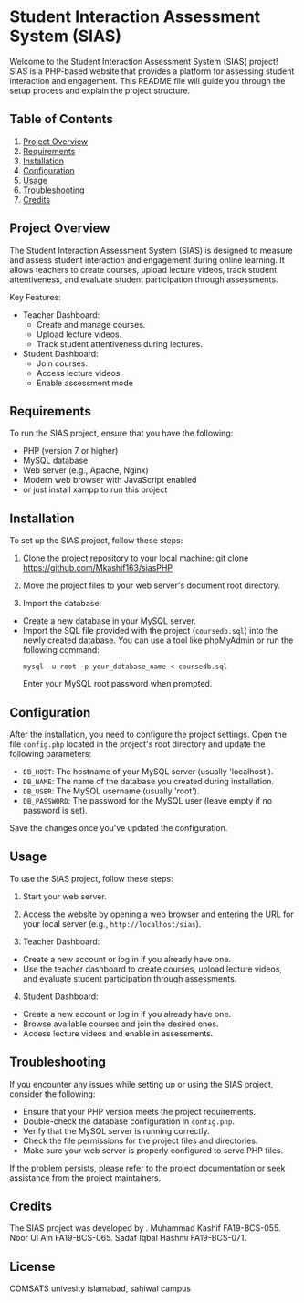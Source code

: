 # Student Interaction Assessment System (SIAS)

Welcome to the Student Interaction Assessment System (SIAS) project! SIAS is a PHP-based website that provides a platform for assessing student interaction and engagement. This README file will guide you through the setup process and explain the project structure.

## Table of Contents
1. [Project Overview](#project-overview)
2. [Requirements](#requirements)
3. [Installation](#installation)
4. [Configuration](#configuration)
5. [Usage](#usage)
6. [Troubleshooting](#troubleshooting)
7. [Credits](#credits)

## Project Overview
The Student Interaction Assessment System (SIAS) is designed to measure and assess student interaction and engagement during online learning. It allows teachers to create courses, upload lecture videos, track student attentiveness, and evaluate student participation through assessments.

Key Features:
- Teacher Dashboard:
  - Create and manage courses.
  - Upload lecture videos.
  - Track student attentiveness during lectures.
- Student Dashboard:
  - Join courses.
  - Access lecture videos.
  - Enable assessment mode
## Requirements
To run the SIAS project, ensure that you have the following:

- PHP (version 7 or higher)
- MySQL database
- Web server (e.g., Apache, Nginx)
- Modern web browser with JavaScript enabled
- or just install xampp to run this project

## Installation
To set up the SIAS project, follow these steps:

1. Clone the project repository to your local machine:
git clone https://github.com/Mkashif163/siasPHP

2. Move the project files to your web server's document root directory.

3. Import the database:
- Create a new database in your MySQL server.
- Import the SQL file provided with the project (`coursedb.sql`) into the newly created database. You can use a tool like phpMyAdmin or run the following command:
  ```
  mysql -u root -p your_database_name < coursedb.sql
  ```
  Enter your MySQL root password when prompted.

## Configuration
After the installation, you need to configure the project settings. Open the file `config.php` located in the project's root directory and update the following parameters:

- `DB_HOST`: The hostname of your MySQL server (usually 'localhost').
- `DB_NAME`: The name of the database you created during installation.
- `DB_USER`: The MySQL username (usually 'root').
- `DB_PASSWORD`: The password for the MySQL user (leave empty if no password is set).

Save the changes once you've updated the configuration.

## Usage
To use the SIAS project, follow these steps:

1. Start your web server.

2. Access the website by opening a web browser and entering the URL for your local server (e.g., `http://localhost/sias`).

3. Teacher Dashboard:
- Create a new account or log in if you already have one.
- Use the teacher dashboard to create courses, upload lecture videos, and evaluate student participation through assessments.

4. Student Dashboard:
- Create a new account or log in if you already have one.
- Browse available courses and join the desired ones.
- Access lecture videos and enable in assessments.

## Troubleshooting
If you encounter any issues while setting up or using the SIAS project, consider the following:

- Ensure that your PHP version meets the project requirements.
- Double-check the database configuration in `config.php`.
- Verify that the MySQL server is running correctly.
- Check the file permissions for the project files and directories.
- Make sure your web server is properly configured to serve PHP files.

If the problem persists, please refer to the project documentation or seek assistance from the project maintainers.

## Credits
The SIAS project was developed by .
Muhammad Kashif    FA19-BCS-055.
Noor Ul Ain        FA19-BCS-065.
Sadaf Iqbal Hashmi FA19-BCS-071.

## License
COMSATS univesity islamabad, sahiwal campus
